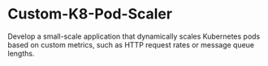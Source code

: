 # Custom-K8-Pod-Scaler
Develop a small-scale application that dynamically scales Kubernetes pods based on custom metrics, such as HTTP request rates or message queue lengths.
